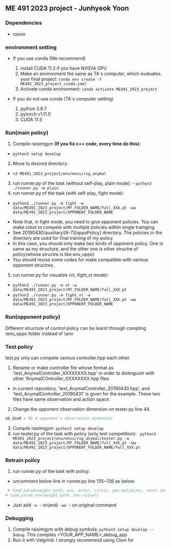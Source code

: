 ## ME 491 2023 project - Junhyeok Yoon

### Dependencies
- raisim

### environment setting
- If you use conda (We recommend)
  1. install CUDA 11.3 if you have NVIDIA GPU
  2. Make an environment the same as TA`s computer, which evaluates your final project:  ```conda env create -f ME491_2023_project_conda.yaml```
  3. Activate conda environment: ```conda activate ME491_2023_project```

- If you do not use conda (TA`s computer setting)
  1. python 3.9.7
  2. pytorch v1.11.0
  3. CUDA 11.3

### Run(main policy)
1. Compile raisimgym **(If you fix c++ code, every time do this)**: 
- ```python3 setup develop```
2. Move to desired directory:
- ```cd ME491_2023_project/env/envs/rsg_anymal```
3. run runner.py of the task (without self-play, plain mode): - ```python3 ./runner.py -m plain```
4. run runner.py of the task (with self-play, fight mode):
-  ```python3 ./runner.py -m fight -w data/ME491_2023_project/MY_FOLDER_NAME/full_XXX.pt -ww data/ME491_2023_project/OPPONENT_FOLDER_NAME```
* Note that, in fight mode, you need to give opponent policies. You can make robot to compete with multiple policies within single trainging.
* See 20190430/auxiliary/[6-7][oppoPolicy] directory. The policies in the directory are used for final training of my policy.
* In this case, you should only make two kinds of opponent policy. One is same as my structure, and the other one is other structre of policy(whose structre is like env_oppo)
* You should revise some codes for make compatible with various opponent structres.

5. run runner.py for visualize (vt, fight_vt mode): 
- ```python3 ./runner.py -m vt -w data/ME491_2023_project/MY_FOLDER_NAME/full_XXX.pt```
- ```python3 ./runner.py -m fight_vt -w data/ME491_2023_project/MY_FOLDER_NAME/full_XXX.pt -ww data/ME491_2023_project/OPPONENT_FOLDER_NAME```



### Run(opponent policy)
Different structure of control policy can be learnt through compling \env_oppo folder instead of \env

### Test policy
test.py only can compete various controller.hpp each other.
1. Rename or make controller file whose format as 'test_AnymalController_XXXXXXXX.hpp' in order to distinguish with other 'AnymalCOntroller_XXXXXXXX.hpp files
- In current repository, 'test_AnymalController_20190430.hpp', and 'test_AnymalController_20190431' is given for the example. These two files have same observation and action space.
2. Change the opponent observation dimension on tester.py line 44.
```python
ob_dimO = 95 # opponent's observation dimension
```
3. Compile raisimgym: ```python3 setup develop```
4. run tester.py of the task with policy (only test competition): ``` python3 ME491_2023_project/env/envs/rsg_anymal/tester.py -w data/ME491_2023_project/MY_FOLDER_NAME/full_XXX.pt -ww data/ME491_2023_project/OPPONENT_FOLDER_NAME/full_XXX.pt```

### Retrain policy
1. run runner.py of the task with policy: 
* uncomment below line in runner.py line 135~136 as below:

```python
 # load_param(weight_path, env, actor, critic, ppo.optimizer, saver.data_dir)
# load_param_env(weight_path, env_visual)
```

* Just add ```-w ~``` or(and) ```-ww ~``` on original command

### Debugging
1. Compile raisimgym with debug symbols: ```python3 setup develop --Debug```. This compiles <YOUR_APP_NAME>_debug_app
2. Run it with Valgrind. I strongly recommend using Clion for 
